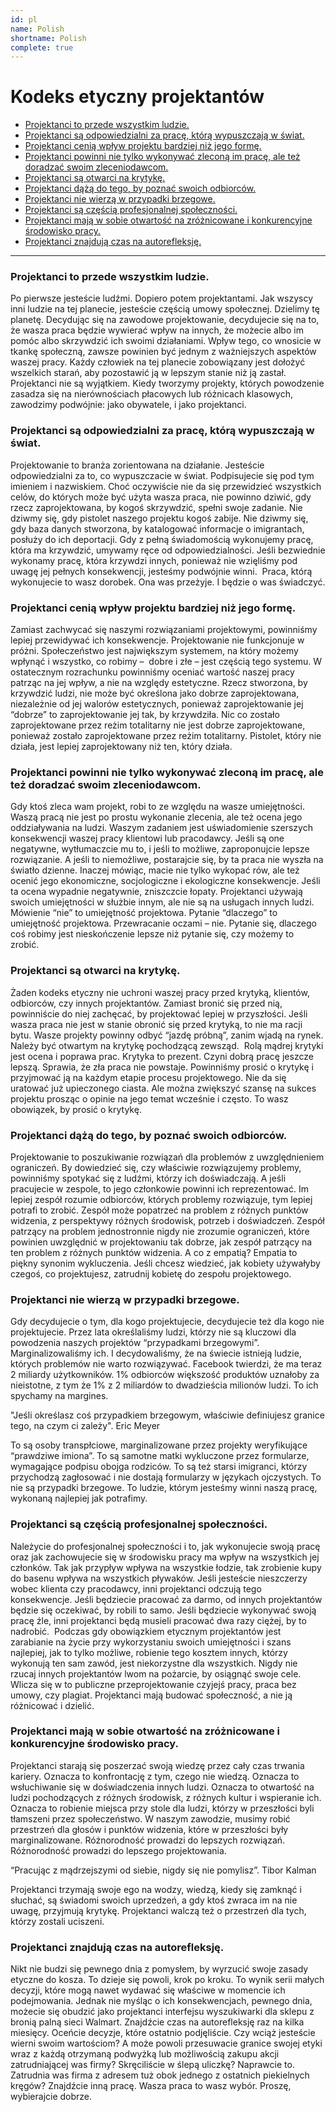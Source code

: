 ```yaml
---
id: pl
name: Polish
shortname: Polish
complete: true
---
```


# Kodeks etyczny projektantów

* [Projektanci to przede wszystkim ludzie.](#Projektanci-to-przede-wszystkim-ludzie)
* [Projektanci są odpowiedzialni za pracę, którą wypuszczają w świat.](#Projektanci-są-odpowiedzialni-za-pracę-którą-wypuszczają-w-świat)
* [Projektanci cenią wpływ projektu bardziej niż jego formę.](#Projektanci-cenią-wpływ-projektu-bardziej-niż-jego-formę)
* [Projektanci powinni nie tylko wykonywać zleconą im pracę, ale też doradzać swoim zleceniodawcom.](#Projektanci-powinni-nie-tylko-wykonywać-zleconą-im-pracę-ale-też-doradzać-swoim-zleceniodawcom)
* [Projektanci są otwarci na krytykę.](#Projektanci-są-otwarci-na-krytykę)
* [Projektanci dążą do tego, by poznać swoich odbiorców.](#Projektanci-dążą-do-tego-by-poznać-swoich-odbiorców)
* [Projektanci nie wierzą w przypadki brzegowe.](#Projektanci-nie-wierzą-w-przypadki-brzegowe)
* [Projektanci są częścią profesjonalnej społeczności.](#Projektanci-są-częścią-profesjonalnej-społeczności)
* [Projektanci mają w sobie otwartość na zróżnicowane i konkurencyjne środowisko pracy.](#Projektanci-mają-w-sobie-otwartość-na-zróżnicowane-i-konkurencyjne-środowisko-pracy)
* [Projektanci znajdują czas na autorefleksję.](#Projektanci-znajdują-czas-na-autorefleksję)

***

### Projektanci to przede wszystkim ludzie.

Po pierwsze jesteście ludźmi. Dopiero potem projektantami. Jak wszyscy inni ludzie na tej planecie, jesteście częścią umowy społecznej. Dzielimy tę planetę. Decydując się na zawodowe projektowanie, decydujecie się na to, że wasza praca będzie wywierać wpływ na innych, że możecie albo im pomóc albo skrzywdzić ich swoimi działaniami. Wpływ tego, co wnosicie w tkankę społeczną, zawsze powinien być jednym z ważniejszych aspektów waszej pracy. Każdy człowiek na tej planecie zobowiązany jest dołożyć wszelkich starań, aby pozostawić ją w lepszym stanie niż ją zastał. Projektanci nie są wyjątkiem.
Kiedy tworzymy projekty, których powodzenie zasadza się na nierównościach płacowych lub różnicach klasowych, zawodzimy podwójnie: jako obywatele, i jako projektanci.

### Projektanci są odpowiedzialni za pracę, którą wypuszczają w świat.

Projektowanie to branża zorientowana na działanie. Jesteście odpowiedzialni za to, co wypuszczacie w świat. Podpisujecie się pod tym imieniem i nazwiskiem. Choć oczywiście nie da się przewidzieć wszystkich celów, do których może być użyta wasza praca, nie powinno dziwić, gdy rzecz zaprojektowana, by kogoś skrzywdzić, spełni swoje zadanie. Nie dziwmy się, gdy pistolet naszego projektu kogoś zabije. Nie dziwmy się, gdy baza danych stworzona, by katalogować informacje o imigrantach, posłuży do ich deportacji. Gdy z pełną świadomością wykonujemy pracę, która ma krzywdzić, umywamy ręce od odpowiedzialności. Jeśli bezwiednie wykonamy pracę, która krzywdzi innych, ponieważ nie wzięliśmy pod uwagę jej pełnych konsekwencji, jesteśmy podwójnie winni. 
Praca, którą wykonujecie to wasz dorobek. Ona was przeżyje. I będzie o was świadczyć.

### Projektanci cenią wpływ projektu bardziej niż jego formę.

Zamiast zachwycać się naszymi rozwiązaniami projektowymi, powinniśmy lepiej przewidywać ich konsekwencje.
Projektowanie nie funkcjonuje w próżni. Społeczeństwo jest największym systemem, na który możemy wpłynąć i wszystko, co robimy –  dobre i złe – jest częścią tego systemu. W ostatecznym rozrachunku powinniśmy oceniać wartość naszej pracy patrząc na jej wpływ, a nie na względy estetyczne. Rzecz stworzona, by krzywdzić ludzi, nie może być określona jako dobrze zaprojektowana, niezależnie od jej walorów estetycznych, ponieważ zaprojektowanie jej “dobrze” to zaprojektowanie jej tak, by krzywdziła. Nic co zostało zaprojektowane przez reżim totalitarny nie jest dobrze zaprojektowane, ponieważ zostało zaprojektowane przez reżim totalitarny.
Pistolet, który nie działa, jest lepiej zaprojektowany niż ten, który działa. 

### Projektanci powinni nie tylko wykonywać zleconą im pracę, ale też doradzać swoim zleceniodawcom.

Gdy ktoś zleca wam projekt, robi to ze względu na wasze umiejętności. Waszą pracą nie jest po prostu wykonanie zlecenia, ale też ocena jego oddziaływania na ludzi. Waszym zadaniem jest uświadomienie szerszych konsekwencji waszej pracy klientowi lub pracodawcy. Jeśli są one negatywne, wytłumaczcie mu to, i jeśli to możliwe, zaproponujcie lepsze rozwiązanie. A jeśli to niemożliwe, postarajcie się, by ta praca nie wyszła na światło dzienne. Inaczej mówiąc, macie nie tylko wykopać rów, ale też ocenić jego ekonomiczne, socjologiczne i ekologiczne konsekwencje. Jeśli ta ocena wypadnie negatywnie, zniszczcie łopaty.
Projektanci używają swoich umiejętności w służbie innym, ale nie są na usługach innych ludzi. Mówienie “nie” to umiejętność projektowa. Pytanie “dlaczego” to umiejętność projektowa. Przewracanie oczami – nie. Pytanie się, dlaczego coś robimy jest nieskończenie lepsze niż pytanie się, czy możemy to zrobić. 

### Projektanci są otwarci na krytykę.

Żaden kodeks etyczny nie uchroni waszej pracy przed krytyką, klientów, odbiorców, czy innych projektantów. Zamiast bronić się przed nią, powinniście do niej zachęcać, by projektować lepiej w przyszłości. Jeśli wasza praca nie jest w stanie obronić się przed krytyką, to nie ma racji bytu. Wasze projekty powinny odbyć “jazdę próbną”, zanim wjadą na rynek. Należy być otwartym na krytykę pochodzącą zewsząd. 
Rolą mądrej krytyki jest ocena i poprawa prac. Krytyka to prezent. Czyni dobrą pracę jeszcze lepszą. Sprawia, że zła praca nie powstaje.
Powinniśmy prosić o krytykę i przyjmować ją na każdym etapie procesu projektowego. Nie da się uratować już upieczonego ciasta. Ale można zwiększyć szansę na sukces projektu prosząc o opinie na jego temat wcześnie i często. To wasz obowiązek, by prosić o krytykę. 

### Projektanci dążą do tego, by poznać swoich odbiorców.

Projektowanie to poszukiwanie rozwiązań dla problemów z uwzględnieniem ograniczeń. By dowiedzieć się, czy właściwie rozwiązujemy problemy, powinniśmy spotykać się z ludźmi, którzy ich doświadczają. A jeśli pracujecie w zespole, to jego członkowie powinni ich reprezentować. Im lepiej zespół rozumie odbiorców, których problemy rozwiązuje, tym lepiej potrafi to zrobić. Zespół może popatrzeć na problem z różnych punktów widzenia, z perspektywy różnych środowisk, potrzeb i doświadczeń. Zespół patrzący na problem jednostronnie nigdy nie zrozumie ograniczeń, które powinien uwzględnić w projektowaniu tak dobrze, jak zespół patrzący na ten problem z różnych punktów widzenia.
A co z empatią? Empatia to piękny synonim wykluczenia. Jeśli chcesz wiedzieć, jak kobiety używałyby czegoś, co projektujesz, zatrudnij kobietę do zespołu projektowego.

### Projektanci nie wierzą w przypadki brzegowe.

Gdy decydujecie o tym, dla kogo projektujecie, decydujecie też dla kogo nie projektujecie. Przez lata określaliśmy ludzi, którzy nie są kluczowi dla powodzenia naszych projektów “przypadkami brzegowymi”. Marginalizowaliśmy ich. I decydowaliśmy, że na świecie istnieją ludzie, których problemów nie warto rozwiązywać. Facebook twierdzi, że ma teraz 2 miliardy użytkowników. 1% odbiorców większość produktów uznałoby za nieistotne, z tym że 1% z 2 miliardów to dwadzieścia milionów ludzi. To ich spychamy na margines.

"Jeśli określasz coś przypadkiem brzegowym, właściwie definiujesz granice tego, na czym ci zależy".
Eric Meyer

To są osoby transpłciowe, marginalizowane przez projekty weryfikujące “prawdziwe imiona”. To są samotne matki wykluczone przez formularze, wymagające podpisu obojga rodziców. To są też starsi imigranci, którzy przychodzą zagłosować i nie dostają formularzy w językach ojczystych.
To nie są przypadki brzegowe. To ludzie, którym jesteśmy winni naszą pracę, wykonaną najlepiej jak potrafimy.

### Projektanci są częścią profesjonalnej społeczności.

Należycie do profesjonalnej społeczności i to, jak wykonujecie swoją pracę oraz jak zachowujecie się w środowisku pracy ma wpływ na wszystkich jej członków. Tak jak przypływ wpływa na wszystkie łodzie, tak zrobienie kupy do basenu wpływa na wszystkich pływaków. Jeśli jesteście nieszczerzy wobec klienta czy pracodawcy, inni projektanci odczują tego konsekwencje. Jeśli będziecie pracować za darmo, od innych projektantów będzie się oczekiwać, by robili to samo. Jeśli będziecie wykonywać swoją pracę źle, inni projektanci będą musieli pracować dwa razy ciężej, by to nadrobić. 
Podczas gdy obowiązkiem etycznym projektantów jest zarabianie na życie przy wykorzystaniu swoich umiejętności i szans najlepiej, jak to tylko możliwe, robienie tego kosztem innych, którzy wykonują ten sam zawód, jest niekorzystne dla wszystkich. Nigdy nie rzucaj innych projektantów lwom na pożarcie, by osiągnąć swoje cele. Wlicza się w to publiczne przeprojektowanie czyjejś pracy, praca bez umowy, czy plagiat.
Projektanci mają budować społeczność, a nie ją różnicować i dzielić. 

### Projektanci mają w sobie otwartość na zróżnicowane i konkurencyjne środowisko pracy.

Projektanci starają się poszerzać swoją wiedzę przez cały czas trwania kariery. Oznacza to konfrontację z tym, czego nie wiedzą. Oznacza to wsłuchiwanie się w doświadczenia innych ludzi. Oznacza to otwartość na ludzi pochodzących z różnych środowisk, z różnych kultur i wspieranie ich. Oznacza to robienie miejsca przy stole dla ludzi, którzy w przeszłości byli tłamszeni przez społeczeństwo. W naszym zawodzie, musimy robić przestrzeń dla głosów i punktów widzenia, które w przeszłości były marginalizowane. Różnorodność prowadzi do lepszych rozwiązań. Różnorodność prowadzi do lepszego projektowania.

“Pracując z mądrzejszymi od siebie, nigdy się nie pomylisz”.
Tibor Kalman

Projektanci trzymają swoje ego na wodzy, wiedzą, kiedy się zamknąć i słuchać, są świadomi swoich uprzedzeń, a gdy ktoś zwraca im na nie uwagę, przyjmują krytykę. Projektanci walczą też o przestrzeń dla tych, którzy zostali uciszeni.

### Projektanci znajdują czas na autorefleksję.

Nikt nie budzi się pewnego dnia z pomysłem, by wyrzucić swoje zasady etyczne do kosza. To dzieje się powoli, krok po kroku. To wynik serii małych decyzji, które mogą nawet wydawać się właściwe w momencie ich podejmowania. Jednak nie myśląc o ich konsekwencjach, pewnego dnia, możecie się obudzić jako projektanci interfejsu wyszukiwarki dla sklepu z bronią palną sieci Walmart.
Znajdźcie czas na autorefleksję raz na kilka miesięcy. Oceńcie decyzje, które ostatnio podjęliście. Czy wciąż jesteście wierni swoim wartościom? A może powoli przesuwacie granice swojej etyki wraz z każdą otrzymaną podwyżką lub możliwością zakupu akcji zatrudniającej was firmy?
Skręciliście w ślepą uliczkę? Naprawcie to. Zatrudnia was firma z adresem tuż obok jednego z ostatnich piekielnych kręgów? Znajdźcie inną pracę.
Wasza praca to wasz wybór. Proszę, wybierajcie dobrze.

